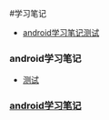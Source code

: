 
#学习笔记



- [android学习笔记测试](#android学习笔记)

### <a id="android学习笔记">android学习笔记</a>

- [测试](#android学习笔记)


### <a id="测试">[android学习笔记](#android学习笔记)</a>







